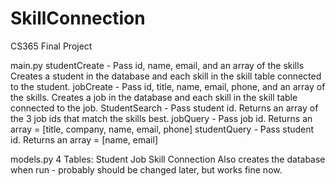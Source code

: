 SkillConnection
===============

CS365 Final Project

main.py
  studentCreate - 
    Pass id, name, email, and an array of the skills
    Creates a student in the database and each skill in the skill table connected to the student.
  jobCreate - 
    Pass id, title, name, email, phone, and an array of the skills.
    Creates a job in the database and each skill in the skill table connected to the job.
  StudentSearch - 
    Pass student id.
    Returns an array of the 3 job ids that match the skills best.
  jobQuery - 
    Pass job id.
    Returns an array = [title, company, name, email, phone]
  studentQuery -
    Pass student id.
    Returns an array = [name, email]
    
models.py
  4 Tables:
    Student
    Job
    Skill
    Connection
  Also creates the database when run - probably should be changed later, but works fine now.
  
